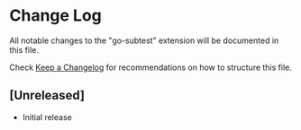 # Change Log

All notable changes to the "go-subtest" extension will be documented in this file.

Check [Keep a Changelog](http://keepachangelog.com/) for recommendations on how to structure this file.

## [Unreleased]

- Initial release